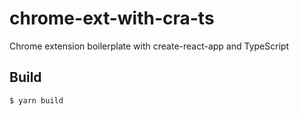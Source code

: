 # chrome-ext-with-cra-ts 
Chrome extension boilerplate with create-react-app and TypeScript

## Build

```
$ yarn build
```